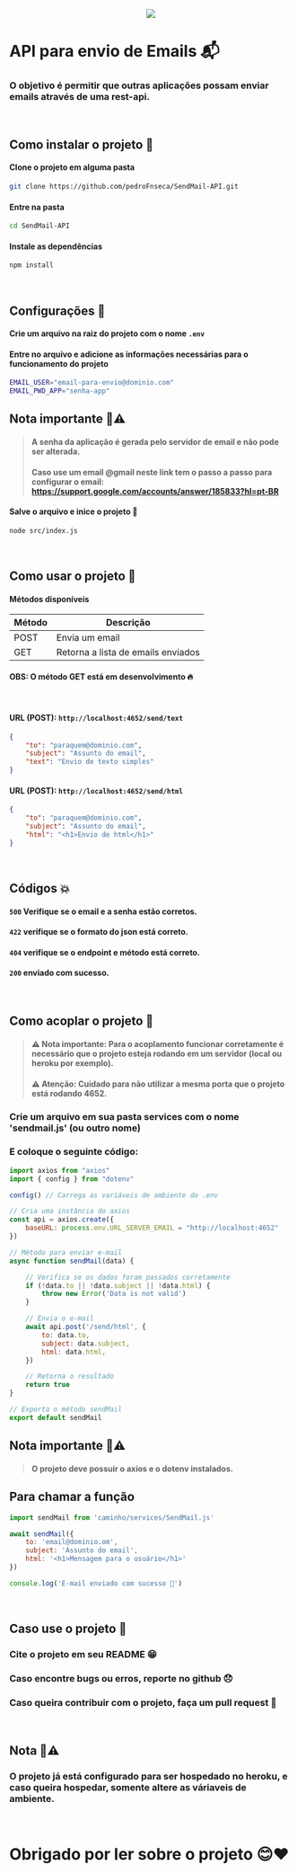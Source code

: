 <p align="center">
    <img src="https://img.shields.io/badge/License-MIT-green.svg"><img>
</p>

# API para envio de Emails 📬

### O objetivo é permitir que outras aplicações possam enviar emails através de uma rest-api.

<br>

## Como instalar o projeto 🔨
#### Clone o projeto em alguma pasta
```bash
git clone https://github.com/pedroFnseca/SendMail-API.git
```
#### Entre na pasta
```bash
cd SendMail-API
```
#### Instale as dependências 
```bash
npm install
```
<br>

## Configurações 🔧

#### Crie um arquivo na raiz do projeto com o nome `.env`

#### Entre no arquivo e adicione as informações necessárias para o funcionamento do projeto
```bash
EMAIL_USER="email-para-envio@dominio.com"
EMAIL_PWD_APP="senha-app"
```
## Nota importante 📝⚠️
> #### A senha da aplicação é gerada pelo servidor de email e não pode ser alterada.
> #### Caso use um email @gmail neste link tem o passo a passo para configurar o email: https://support.google.com/accounts/answer/185833?hl=pt-BR

#### Salve o arquivo e inice o projeto 🚀
```bash
node src/index.js
```


<br>


## Como usar o projeto 📝

#### Métodos disponíveis


| Método | Descrição |
|---------|------------|
| POST | Envia um email |
| GET | Retorna a lista de emails enviados|

#### OBS: O método GET está em desenvolvimento 🔥

<br>

#### URL (POST): ```http://localhost:4652/send/text```
```json
{
    "to": "paraquem@dominio.com",
    "subject": "Assunto do email",
    "text": "Envio de texto simples"
}
```

#### URL (POST): ```http://localhost:4652/send/html```
```json
{
    "to": "paraquem@dominio.com",
    "subject": "Assunto do email",
    "html": "<h1>Envio de html</h1>"
}
```

<br>


## Códigos 💥

#### ```500``` Verifique se o email e a senha estão corretos.

#### ```422``` verifique se o formato do json está correto.

#### ```404``` verifique se o endpoint e método está correto.

#### ```200``` enviado com sucesso.

<br>

## Como acoplar o projeto 🔌
> #### ⚠️ Nota importante: Para o acoplamento funcionar corretamente é necessário que o projeto esteja rodando em um servidor (local ou heroku por exemplo).
> #### ⚠️ Atenção: Cuidado para não utilizar a mesma porta que o projeto está rodando 4652.

### Crie um arquivo em sua pasta services com o nome 'sendmail.js' (ou outro nome)
### E coloque o seguinte código:
```js
import axios from "axios"
import { config } from "dotenv"

config() // Carrega as variáveis de ambiente do .env

// Cria uma instância do axios
const api = axios.create({
    baseURL: process.env.URL_SERVER_EMAIL = "http://localhost:4652" 
})

// Método para enviar e-mail
async function sendMail(data) {

    // Verifica se os dados foram passados corretamente
    if (!data.to || !data.subject || !data.html) {
        throw new Error('Data is not valid')
    }

    // Envia o e-mail
    await api.post('/send/html', {
        to: data.to,
        subject: data.subject,
        html: data.html,
    })

    // Retorna o resultado
    return true
}

// Exporta o método sendMail
export default sendMail
```

## Nota importante 📝⚠️
> #### O projeto deve possuir o axios e o dotenv instalados.

## Para chamar a função
```js
import sendMail from 'caminho/services/SendMail.js'

await sendMail({
    to: 'email@dominio.om',
    subject: 'Assunto do email',
    html: '<h1>Mensagem para o usuário</h1>'
})

console.log('E-mail enviado com sucesso 🚀')
```

<br>

## Caso use o projeto 📝
### Cite o projeto em seu README 😁
### Caso encontre bugs ou erros, reporte no github 😞
### Caso queira contribuir com o projeto, faça um pull request 🚀

<br>

## Nota 📝⚠️

### O projeto já está configurado para ser hospedado no heroku, e caso queira hospedar, somente altere as váriaveis de ambiente.

<br>

# Obrigado por ler sobre o projeto 😊❤️
